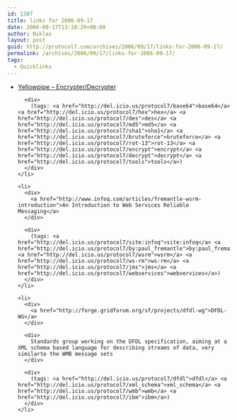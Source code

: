 ```yaml
---
id: 1307
title: links for 2006-09-17
date: 2006-09-17T13:18:29+00:00
author: Niklas
layout: post
guid: http://protocol7.com/archives/2006/09/17/links-for-2006-09-17/
permalink: /archives/2006/09/17/links-for-2006-09-17/
tags:
  - Quicklinks
---
```

<div class='microid-ad27bd9b1c9a02790389287dd9c33d16b56b7484'>
  <ul>
    <li>
      <div>
        <a href="http://www.yellowpipe.com/yis/tools/encrypter/index.php">Yellowpipe &#8211; Encrypter/Decrypter</a>
      </div>
      
      <div>
        (tags: <a href="http://del.icio.us/protocol7/base64">base64</a> <a href="http://del.icio.us/protocol7/hex">hex</a> <a href="http://del.icio.us/protocol7/des">des</a> <a href="http://del.icio.us/protocol7/md5">md5</a> <a href="http://del.icio.us/protocol7/sha1">sha1</a> <a href="http://del.icio.us/protocol7/bruteforce">bruteforce</a> <a href="http://del.icio.us/protocol7/rot-13">rot-13</a> <a href="http://del.icio.us/protocol7/encrypt">encrypt</a> <a href="http://del.icio.us/protocol7/decrypt">decrypt</a> <a href="http://del.icio.us/protocol7/tools">tools</a>)
      </div>
    </li>
    
    <li>
      <div>
        <a href="http://www.infoq.com/articles/fremantle-wsrm-introduction">An Introduction to Web Services Reliable Messaging</a>
      </div>
      
      <div>
        (tags: <a href="http://del.icio.us/protocol7/site:infoq">site:infoq</a> <a href="http://del.icio.us/protocol7/by:paul_fremantle">by:paul_fremantle</a> <a href="http://del.icio.us/protocol7/wsrm">wsrm</a> <a href="http://del.icio.us/protocol7/ws-rm">ws-rm</a> <a href="http://del.icio.us/protocol7/jms">jms</a> <a href="http://del.icio.us/protocol7/webservices">webservices</a>)
      </div>
    </li>
    
    <li>
      <div>
        <a href="http://forge.gridforum.org/sf/projects/dfdl-wg">DFDL-WG</a>
      </div>
      
      <div>
        Standards group working on the DFDL specification, aiming at a XML schema based language for describing streams of data, very similarto the WMB message sets
      </div>
      
      <div>
        (tags: <a href="http://del.icio.us/protocol7/dfdl">dfdl</a> <a href="http://del.icio.us/protocol7/xml_schema">xml_schema</a> <a href="http://del.icio.us/protocol7/wmb">wmb</a> <a href="http://del.icio.us/protocol7/ibm">ibm</a>)
      </div>
    </li>
  </ul>
</div>